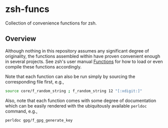 # zsh-funcs
Collection of convenience functions for zsh.

## Overview

Although nothing in this repository assumes any significant degree of originality, the functions assembled within have proven convenient enough in several projects. See zsh's user manual [Functions](https://zsh.sourceforge.io/Doc/Release/Functions.html) for how to load or even compile these functions accordingly. 

Note that each function can also be run simply by sourcing the corresponding file first, e.g.,

```sh
source core/f_random_string ; f_random_string 12 "[:xdigit:]"
```

Also, note that each function comes with some degree of documentation which can be easily rendered with the ubiquitously available `perldoc` command, e.g.,

```sh
perldoc gpg/f_gpg_generate_key
```